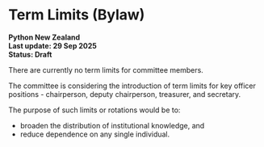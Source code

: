 # Term Limits (Bylaw)

**Python New Zealand<br> Last update: 29 Sep 2025<br> Status: Draft**

There are currently no term limits for committee members.

The committee is considering the introduction of term limits for key officer positions -
chairperson, deputy chairperson, treasurer, and secretary.

The purpose of such limits or rotations would be to:

- broaden the distribution of institutional knowledge, and
- reduce dependence on any single individual.
